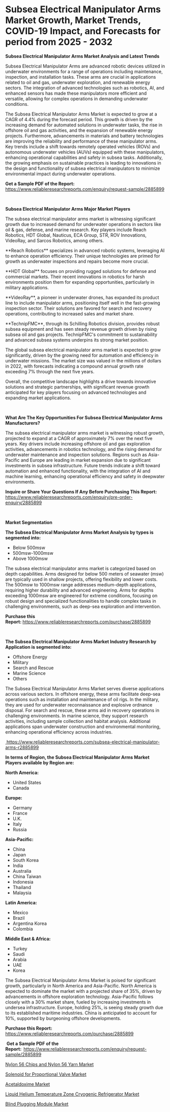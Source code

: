 <p><h1>Subsea Electrical Manipulator Arms Market Growth, Market Trends, COVID-19 Impact, and Forecasts for period from 2025 - 2032</h1></p><p><strong>Subsea Electrical Manipulator Arms Market Analysis and Latest Trends</strong></p>
<p><p>Subsea Electrical Manipulator Arms are advanced robotic devices utilized in underwater environments for a range of operations including maintenance, inspection, and installation tasks. These arms are crucial in applications related to oil and gas, underwater exploration, and renewable energy sectors. The integration of advanced technologies such as robotics, AI, and enhanced sensors has made these manipulators more efficient and versatile, allowing for complex operations in demanding underwater conditions.</p><p>The Subsea Electrical Manipulator Arms Market is expected to grow at a CAGR of 4.4% during the forecast period. This growth is driven by the increasing demand for automated solutions in underwater tasks, the rise in offshore oil and gas activities, and the expansion of renewable energy projects. Furthermore, advancements in materials and battery technologies are improving the reliability and performance of these manipulator arms. Key trends include a shift towards remotely operated vehicles (ROVs) and autonomous underwater vehicles (AUVs) equipped with these manipulators, enhancing operational capabilities and safety in subsea tasks. Additionally, the growing emphasis on sustainable practices is leading to innovations in the design and functionality of subsea electrical manipulators to minimize environmental impact during underwater operations.</p></p>
<p><strong>Get a Sample PDF of the Report:&nbsp;</strong> <a href="https://www.reliableresearchreports.com/enquiry/request-sample/2885899?utm_campaign=114&utm_medium=2&utm_source=Github&utm_content=ia&utm_term=13032025&utm_id=subsea-electrical-manipulator-arms">https://www.reliableresearchreports.com/enquiry/request-sample/2885899</a></p>
<p>&nbsp;</p>
<p><strong>Subsea Electrical Manipulator Arms Major Market Players</strong></p>
<p><p>The subsea electrical manipulator arms market is witnessing significant growth due to increased demand for underwater operations in sectors like oil & gas, defense, and marine research. Key players include Reach Robotics, HDT Global, Nauticus, ECA Group, STR, ROV Innovations, VideoRay, and Sarcos Robotics, among others.</p><p>**Reach Robotics** specializes in advanced robotic systems, leveraging AI to enhance operation efficiency. Their unique technologies are primed for growth as underwater inspections and repairs become more crucial.</p><p>**HDT Global** focuses on providing rugged solutions for defense and commercial markets. Their recent innovations in robotics for harsh environments position them for expanding opportunities, particularly in military applications.</p><p>**VideoRay**, a pioneer in underwater drones, has expanded its product line to include manipulator arms, positioning itself well in the fast-growing inspection sector. Their solutions are favored for search and recovery operations, contributing to increased sales and market share.</p><p>**TechnipFMC**, through its Schilling Robotics division, provides robust subsea equipment and has seen steady revenue growth driven by rising subsea oil and gas projects. TechnipFMC's commitment to sustainability and advanced subsea systems underpins its strong market position.</p><p>The global subsea electrical manipulator arms market is expected to grow significantly, driven by the growing need for automation and efficiency in underwater missions. The market size was valued in the millions of dollars in 2022, with forecasts indicating a compound annual growth rate exceeding 7% through the next five years.</p><p>Overall, the competitive landscape highlights a drive towards innovative solutions and strategic partnerships, with significant revenue growth anticipated for key players focusing on advanced technologies and expanding market applications.</p></p>
<p>&nbsp;</p>
<p><strong>What Are The Key Opportunities For Subsea Electrical Manipulator Arms Manufacturers?</strong></p>
<p><p>The subsea electrical manipulator arms market is witnessing robust growth, projected to expand at a CAGR of approximately 7% over the next five years. Key drivers include increasing offshore oil and gas exploration activities, advancements in robotics technology, and the rising demand for underwater maintenance and inspection solutions. Regions such as Asia-Pacific and Europe are leading in market expansion due to significant investments in subsea infrastructure. Future trends indicate a shift toward automation and enhanced functionality, with the integration of AI and machine learning, enhancing operational efficiency and safety in deepwater environments.</p></p>
<p><strong>Inquire or Share Your Questions If Any Before Purchasing This Report:</strong> <a href="https://www.reliableresearchreports.com/enquiry/pre-order-enquiry/2885899?utm_campaign=114&utm_medium=2&utm_source=Github&utm_content=ia&utm_term=13032025&utm_id=subsea-electrical-manipulator-arms">https://www.reliableresearchreports.com/enquiry/pre-order-enquiry/2885899</a></p>
<p>&nbsp;</p>
<p><strong>Market Segmentation</strong></p>
<p><strong>The Subsea Electrical Manipulator Arms Market Analysis by types is segmented into:</strong></p>
<p><ul><li>Below 500msw</li><li>500msw-1000msw</li><li>Above 1000msw</li></ul></p>
<p><p>The subsea electrical manipulator arms market is categorized based on depth capabilities. Arms designed for below 500 meters of seawater (msw) are typically used in shallow projects, offering flexibility and lower costs. The 500msw to 1000msw range addresses medium-depth applications, requiring higher durability and advanced engineering. Arms for depths exceeding 1000msw are engineered for extreme conditions, focusing on robust design and specialized functionalities to handle complex tasks in challenging environments, such as deep-sea exploration and intervention.</p></p>
<p><strong>Purchase this Report:&nbsp;</strong><a href="https://www.reliableresearchreports.com/purchase/2885899?utm_campaign=114&utm_medium=2&utm_source=Github&utm_content=ia&utm_term=13032025&utm_id=subsea-electrical-manipulator-arms">https://www.reliableresearchreports.com/purchase/2885899</a></p>
<p>&nbsp;</p>
<p><strong>The Subsea Electrical Manipulator Arms Market Industry Research by Application is segmented into:</strong></p>
<p><ul><li>Offshore Energy</li><li>Military</li><li>Search and Rescue</li><li>Marine Science</li><li>Others</li></ul></p>
<p><p>The Subsea Electrical Manipulator Arms Market serves diverse applications across various sectors. In offshore energy, these arms facilitate deep-sea operations such as installation and maintenance of oil rigs. In the military, they are used for underwater reconnaissance and explosive ordnance disposal. For search and rescue, these arms aid in recovery operations in challenging environments. In marine science, they support research activities, including sample collection and habitat analysis. Additional applications span underwater construction and environmental monitoring, enhancing operational efficiency across industries.</p></p>
<p><a href="https://www.reliableresearchreports.com/subsea-electrical-manipulator-arms-r2885899?utm_campaign=114&utm_medium=2&utm_source=Github&utm_content=ia&utm_term=13032025&utm_id=subsea-electrical-manipulator-arms">&nbsp;https://www.reliableresearchreports.com/subsea-electrical-manipulator-arms-r2885899</a></p>
<p><strong>In terms of Region, the Subsea Electrical Manipulator Arms Market Players available by Region are:</strong></p>
<p>
    <p> <strong> North America: </strong>
        <ul>
            <li>United States</li>
            <li>Canada</li>
        </ul>
        </p> 
    <p> <strong> Europe: </strong>
        <ul>
            <li>Germany</li>
            <li>France</li>
            <li>U.K.</li>
            <li>Italy</li>
            <li>Russia</li>
        </ul>
        </p> 
    <p> <strong> Asia-Pacific: </strong>
        <ul>
            <li>China</li>
            <li>Japan</li>
            <li>South Korea</li>
            <li>India</li>
            <li>Australia</li>
            <li>China Taiwan</li>
            <li>Indonesia</li>
            <li>Thailand</li>
            <li>Malaysia</li>
        </ul>
        </p> 
    <p> <strong> Latin America: </strong>
        <ul>
            <li>Mexico</li>
            <li>Brazil</li>
            <li>Argentina Korea</li>
            <li>Colombia</li>
        </ul>
        </p> 
    <p> <strong> Middle East & Africa: </strong>
        <ul>
            <li>Turkey</li>
            <li>Saudi</li>
            <li>Arabia</li>
            <li>UAE</li>
            <li>Korea</li>
        </ul>
    </p>
    </p>
<p><p>The Subsea Electrical Manipulator Arms Market is poised for significant growth, particularly in North America and Asia-Pacific. North America is expected to dominate the market with a projected share of 35%, driven by advancements in offshore exploration technology. Asia-Pacific follows closely with a 30% market share, fueled by increasing investments in undersea infrastructure. Europe, holding 25%, is seeing steady growth due to its established maritime industries. China is anticipated to account for 10%, supported by burgeoning offshore developments.</p></p>
<p><strong>Purchase this Report: </strong><a href="https://www.reliableresearchreports.com/purchase/2885899?utm_campaign=114&utm_medium=2&utm_source=Github&utm_content=ia&utm_term=13032025&utm_id=subsea-electrical-manipulator-arms">https://www.reliableresearchreports.com/purchase/2885899</a></p>
<p>&nbsp;<strong>Get a Sample PDF of the Report:&nbsp;&nbsp;</strong><a href="https://www.reliableresearchreports.com/enquiry/request-sample/2885899?utm_campaign=114&utm_medium=2&utm_source=Github&utm_content=ia&utm_term=13032025&utm_id=subsea-electrical-manipulator-arms">https://www.reliableresearchreports.com/enquiry/request-sample/2885899</a></p>
<p><strong></strong></p>
<p><p><a href="https://github.com/boccalyver5k/Market-Research-Report-List-1/blob/main/nylon-56-chips-and-nylon-56-yarn-market.md?utm_campaign=114&utm_medium=2&utm_source=Github&utm_content=ia&utm_term=13032025&utm_id=subsea-electrical-manipulator-arms">Nylon 56 Chips and Nylon 56 Yarn Market</a></p><p><a href="https://github.com/plawragarile/Market-Research-Report-List-1/blob/main/solenoid-for-proportional-valve-market.md?utm_campaign=114&utm_medium=2&utm_source=Github&utm_content=ia&utm_term=13032025&utm_id=subsea-electrical-manipulator-arms">Solenoid for Proportional Valve Market</a></p><p><a href="https://github.com/jhoonatsev/Market-Research-Report-List-1/blob/main/acetaldoxime-market.md?utm_campaign=114&utm_medium=2&utm_source=Github&utm_content=ia&utm_term=13032025&utm_id=subsea-electrical-manipulator-arms">Acetaldoxime Market</a></p><p><a href="https://github.com/kirstejuvet/Market-Research-Report-List-1/blob/main/liquid-helium-temperature-zone-cryogenic-refrigerator-market.md?utm_campaign=114&utm_medium=2&utm_source=Github&utm_content=ia&utm_term=13032025&utm_id=subsea-electrical-manipulator-arms">Liquid Helium Temperature Zone Cryogenic Refrigerator Market</a></p><p><a href="https://github.com/hamremunazm4/Market-Research-Report-List-1/blob/main/blind-plugging-module-market.md?utm_campaign=114&utm_medium=2&utm_source=Github&utm_content=ia&utm_term=13032025&utm_id=subsea-electrical-manipulator-arms">Blind Plugging Module Market</a></p></p>